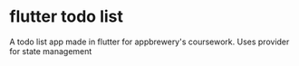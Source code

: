 # flutter todo list

A todo list app made in flutter for appbrewery's coursework.
Uses provider for state management
